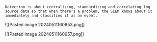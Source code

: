 
```
Detection is about centralizing, standardizing and correlating log source data so that when there's a problem, the SIEM knows about it immediately and classifies it as an event.
```

![[Pasted image 20240511160853.png]]

![[Pasted image 20240511160957.png]]

